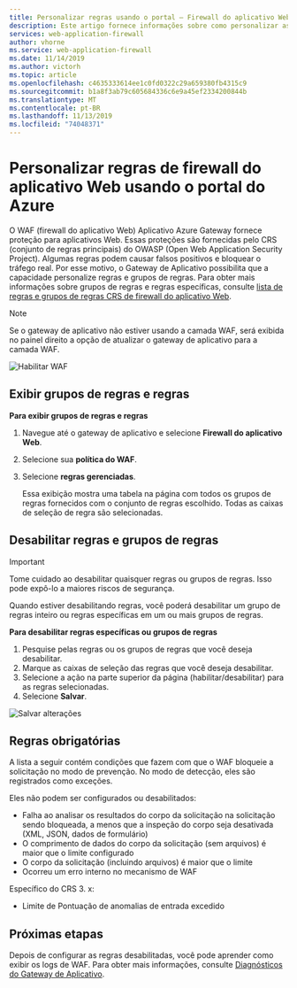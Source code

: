 ```yaml
---
title: Personalizar regras usando o portal – Firewall do aplicativo Web do Azure
description: Este artigo fornece informações sobre como personalizar as regras de firewall do aplicativo Web no gateway de aplicativo com o portal do Azure.
services: web-application-firewall
author: vhorne
ms.service: web-application-firewall
ms.date: 11/14/2019
ms.author: victorh
ms.topic: article
ms.openlocfilehash: c4635333614ee1c0fd0322c29a659380fb4315c9
ms.sourcegitcommit: b1a8f3ab79c605684336c6e9a45ef2334200844b
ms.translationtype: MT
ms.contentlocale: pt-BR
ms.lasthandoff: 11/13/2019
ms.locfileid: "74048371"
---
```

# <a name="customize-web-application-firewall-rules-using-the-azure-portal"></a>Personalizar regras de firewall do aplicativo Web usando o portal do Azure

O WAF (firewall do aplicativo Web) Aplicativo Azure Gateway fornece proteção para aplicativos Web. Essas proteções são fornecidas pelo CRS (conjunto de regras principais) do OWASP (Open Web Application Security Project). Algumas regras podem causar falsos positivos e bloquear o tráfego real. Por esse motivo, o Gateway de Aplicativo possibilita que a capacidade personalize regras e grupos de regras. Para obter mais informações sobre grupos de regras e regras específicas, consulte [lista de regras e grupos de regras CRS de firewall do aplicativo Web](application-gateway-crs-rulegroups-rules.md).

>[!NOTE]
> Se o gateway de aplicativo não estiver usando a camada WAF, será exibida no painel direito a opção de atualizar o gateway de aplicativo para a camada WAF. 

![Habilitar WAF][fig1]

## <a name="view-rule-groups-and-rules"></a>Exibir grupos de regras e regras

**Para exibir grupos de regras e regras**
1. Navegue até o gateway de aplicativo e selecione **Firewall do aplicativo Web**.  
2. Selecione sua **política do WAF**.
2. Selecione **regras gerenciadas**.

   Essa exibição mostra uma tabela na página com todos os grupos de regras fornecidos com o conjunto de regras escolhido. Todas as caixas de seleção de regra são selecionadas.

## <a name="disable-rule-groups-and-rules"></a>Desabilitar regras e grupos de regras

> [!IMPORTANT]
> Tome cuidado ao desabilitar quaisquer regras ou grupos de regras. Isso pode expô-lo a maiores riscos de segurança.

Quando estiver desabilitando regras, você poderá desabilitar um grupo de regras inteiro ou regras específicas em um ou mais grupos de regras. 

**Para desabilitar regras específicas ou grupos de regras**

   1. Pesquise pelas regras ou os grupos de regras que você deseja desabilitar.
   2. Marque as caixas de seleção das regras que você deseja desabilitar. 
   3. Selecione a ação na parte superior da página (habilitar/desabilitar) para as regras selecionadas.
   2. Selecione **Salvar**. 

![Salvar alterações][3]

## <a name="mandatory-rules"></a>Regras obrigatórias

A lista a seguir contém condições que fazem com que o WAF bloqueie a solicitação no modo de prevenção. No modo de detecção, eles são registrados como exceções.

Eles não podem ser configurados ou desabilitados:

* Falha ao analisar os resultados do corpo da solicitação na solicitação sendo bloqueada, a menos que a inspeção do corpo seja desativada (XML, JSON, dados de formulário)
* O comprimento de dados do corpo da solicitação (sem arquivos) é maior que o limite configurado
* O corpo da solicitação (incluindo arquivos) é maior que o limite
* Ocorreu um erro interno no mecanismo de WAF

Específico do CRS 3. x:

* Limite de Pontuação de anomalias de entrada excedido

## <a name="next-steps"></a>Próximas etapas

Depois de configurar as regras desabilitadas, você pode aprender como exibir os logs de WAF. Para obter mais informações, consulte [Diagnósticos do Gateway de Aplicativo](../../application-gateway/application-gateway-diagnostics.md#diagnostic-logging).

[fig1]: ../media/application-gateway-customize-waf-rules-portal/1.png
[3]: ../media/application-gateway-customize-waf-rules-portal/figure3.png
